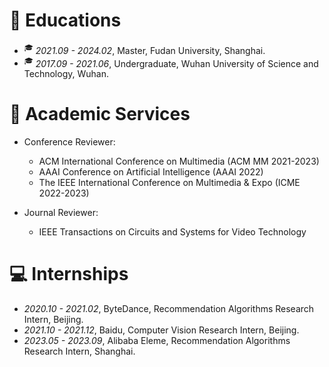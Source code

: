 
# 📖 Educations
- <sup>&#x1F393;</sup>  *2021.09 - 2024.02*, Master, Fudan University, Shanghai.
- <sup>&#x1F393;</sup>  *2017.09 - 2021.06*, Undergraduate, Wuhan University of Science and Technology, Wuhan.


# 💬 Academic Services

- Conference Reviewer:
    - ACM International Conference on Multimedia (ACM MM 2021-2023) 
    - AAAI Conference on Artificial Intelligence (AAAI 2022)
    - The IEEE International Conference on Multimedia & Expo (ICME 2022-2023)  
  

- Journal Reviewer:
    - IEEE Transactions on Circuits and Systems for Video Technology

# 💻 Internships
- *2020.10 - 2021.02*, ByteDance, Recommendation Algorithms Research Intern, Beijing.
- *2021.10 - 2021.12*, Baidu, Computer Vision Research Intern, Beijing.
- *2023.05 - 2023.09*, Alibaba Eleme, Recommendation Algorithms Research Intern, Shanghai.







